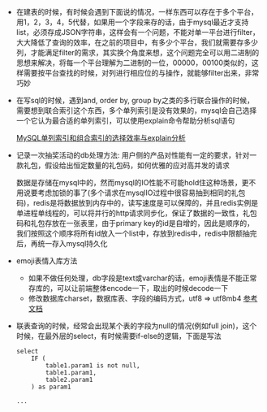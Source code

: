 * 在建表的时候，有时候会遇到下面说的情况，一样东西可以存在于多个平台，用1，2，3，4，5代替，如果用一个字段来存的话，由于mysql最近才支持list，必须存成JSON字符串，这样会有一个问题，不能对单一平台进行filter，大大降低了查询的效率，在之前的项目中，有多少个平台，我们就需要存多少列，才能满足filter的需求，其实换个角度来想，这个问题完全可以用二进制的思想来解决，将每一个平台理解为二进制的一位，00000，00100类似的，这样需要按平台查找的时候，对列进行相应位的与操作，就能够filter出来，非常巧妙

* 在写sql的时候，遇到and, order by, group by之类的多行联合操作的时候，需要想到联合索引这个东西，多个单列索引是没有效果的，mysql会自己选择一个它认为最合适的单列索引，可以使用explain命令帮助分析sql语句

    [MySQL单列索引和组合索引的选择效率与explain分析](https://blog.csdn.net/xtdhqdhq/article/details/17582779)

* 记录一次抽奖活动的db处理方法: 用户侧的产品对性能有一定的要求，针对一款礼包，假设给出恒定数量的礼包码，如何优雅的应对高并发的请求

    数据是存储在mysql中的，然而mysql的IO性能不可能hold住这种场景，更不用说要考虑加锁的事了(多个请求在mysqlIO过程中很容易抽到相同的礼包码)，redis是将数据放到内存中的，读写速度是可以保障的，并且redis实例是单进程单线程的，可以将并行的http请求同步化，保证了数据的一致性，礼包码和礼包存放在一张表里，由于primary key的id是自增的，因此是顺序的，我们按照这个顺序将所有id放入一个list中，存放到redis中，redis中限额抽完后，再统一存入mysql持久化

* emoji表情入库方法

    * 如果不做任何处理，db字段是text或varchar的话，emoji表情是不能正常存库的，可以让前端整体encode一下，取出的时候decode一下
    * 修改数据库charset，数据库表、字段的编码方式，utf8 => utf8mb4 [参考文档](https://www.cnblogs.com/janehoo/p/5359800.html)

* 联表查询的时候，经常会出现某个表的字段为null的情况(例如full join)，这个时候，在最外层的select，有时候需要if-else的逻辑，下面是写法

    ```
    select
        IF (
            table1.param1 is not null,
            table1.param1,
            table2.param1
        ) as param1

    ...

    ```
